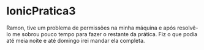 # IonicPratica3
Ramon, tive um problema de permissões na minha máquina e após resolvê-lo me sobrou pouco tempo para fazer o restante da prática. Fiz o que podia até meia noite e até domingo irei mandar ela completa.
